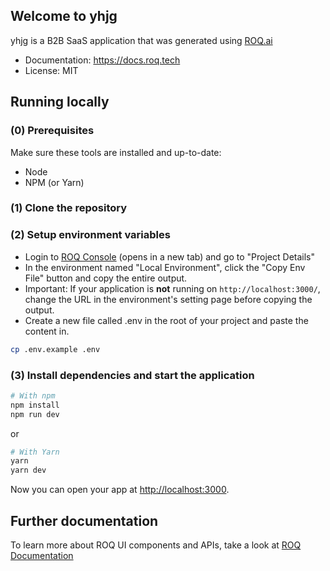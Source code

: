 ## Welcome to yhjg

yhjg is a B2B SaaS application that was generated using [ROQ.ai](https://roq.ai/)

- Documentation: https://docs.roq.tech
- License: MIT

## Running locally

### (0) Prerequisites

Make sure these tools are installed and up-to-date:

- Node
- NPM (or Yarn)

### (1) Clone the repository

### (2) Setup environment variables

- Login to [ROQ Console](https://console.roq.tech) (opens in a new tab) and go to "Project Details"
- In the environment named "Local Environment", click the "Copy Env File" button and copy the entire output.
- Important: If your application is **not** running on `http://localhost:3000/`, change the URL in the environment's setting page before copying the output.
- Create a new file called .env in the root of your project and paste the content in.

```bash
cp .env.example .env
```

### (3) Install dependencies and start the application

```bash
# With npm
npm install
npm run dev
```

or

```bash
# With Yarn
yarn
yarn dev
```

Now you can open your app at [http://localhost:3000](http://localhost:3000).

## Further documentation

To learn more about ROQ UI components and APIs, take a look at [ROQ Documentation](https://docs.roq.tech)

